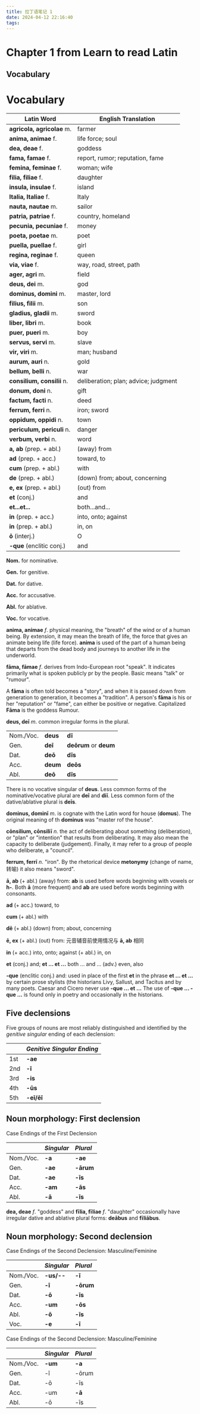 ```yaml
---
title: 拉丁语笔记 1
date: 2024-04-12 22:16:40
tags:
---
```

# Chapter 1 from Learn to read Latin
## Vocabulary

# Vocabulary

| Latin Word                 | English Translation  |
|----------------------------|----------------------|
| **agricola, agricolae** m. | farmer |
| **anima, animae** f.       | life force; soul |
| **dea, deae** f.           | goddess |
| **fama, famae** f.         | report, rumor; reputation, fame |
| **femina, feminae** f.     | woman; wife |
| **filia, filiae** f.       | daughter |
| **insula, insulae** f.     | island |
| **Italia, Italiae** f.     | Italy |
| **nauta, nautae** m.        | sailor |
| **patria, patriae** f.      | country, homeland |
| **pecunia, pecuniae** f.    | money |
| **poeta, poetae** m.        | poet |
| **puella, puellae** f.      | girl |
| **regina, reginae** f.      | queen |
| **via, viae** f.            | way, road, street, path |
| **ager, agri** m.           | field |
| **deus, dei** m.           | god |
| **dominus, domini** m.     | master, lord |
| **filius, filii** m.       | son |
| **gladius, gladii** m.     | sword |
| **liber, libri** m.        | book |
| **puer, pueri** m.         | boy |
| **servus, servi** m.       | slave |
| **vir, viri** m.           | man; husband |
| **aurum, auri** n.         | gold |
| **bellum, belli** n.       | war |
| **consilium, consilii** n. | deliberation; plan; advice; judgment |
| **donum, doni** n.         | gift |
| **factum, facti** n.       | deed |
| **ferrum, ferri** n.      | iron; sword |
| **oppidum, oppidi** n.     | town |
| **periculum, periculi** n. | danger |
| **verbum, verbi** n.       | word |
| **a, ab** (prep. + abl.)   | (away) from |
| **ad** (prep. + acc.)      | toward, to |
| **cum** (prep. + abl.)     | with |
| **de** (prep. + abl.)      | (down) from; about, concerning |
| **e, ex** (prep. + abl.)   | (out) from |
| **et** (conj.)             | and |
| **et...et...**             | both...and... |
| **in** (prep. + acc.)      | into, onto; against |
| **in** (prep. + abl.)      | in, on |
| **ō** (interj.)            | O |
| **-que** (enclitic conj.)  | and |


**Nom.** for nominative.

**Gen.** for genitive.

**Dat.** for dative.

**Acc.** for accusative.

**Abl.** for ablative.

**Voc.** for vocative.


**anima, animae** *f*. physical meaning, the "breath" of the wind or of a human being. By extension, it may mean the breath of life, 
the force that gives an animate being life (life force). **anima** is used of the part of a human being that departs 
from the dead body and journeys to another life in the underworld.

**fāma, fāmae** *f*. derives from Indo-European root "speak". It indicates primarily what is spoken publicly pr by the people.
Basic means "talk" or "rumour". 

A **fāma** is often told becomes a "story", and when it is passed down from generation to generation,
it becomes a "tradition".
A person's **fāma** is his or her "reputation" or "fame", can either be positive or negative.
Capitalized **Fāma** is the goddess Rumour.

**deus, deī** *m*. common irregular forms in the plural.

|           |           |                        |
|:----------|:----------|:-----------------------|
| Nom./Voc. | **deus**  | **dī**                 |
| Gen.      | **deī**   | **deōrum** or **deum** |
| Dat.      | **deō**   | **dīs**                |
| Acc.      | **deum**  | **deōs**               |
| Abl.      | **deō**   | **dīs**                |

There is no vocative singular of **deus**. Less common forms of the nominative/vocative plural are
**deī** and **diī**. Less common form of the dative/ablative plural is **deīs**.

**dominus, dominī** *m*. is cognate with the Latin word for house (**domus**). The original meaning of th
**dominus** was "master rof the house".

**cōnsilium, cōnsiliī** *n.* the act of deliberating about something (deliberation), or "plan" or "intention" that results
from deliberating. It may also mean the capacity to deliberate (judgement). Finally, it may refer to a group of people 
who deliberate, a "council".

**ferrum, ferrī** *n*. "iron". By the rhetorical device **metonymy** (change of name, 转喻) it also means "sword".

**ā, ab** (+ abl.) (away) from: **ab** is used before words beginning with vowels or **h-**. Both **ā** (more frequent) and **ab** are
used before words beginning with consonants.

**ad** (+ acc.) toward, to

**cum** (+ abl.) with

**dē** (+ abl.) (down) from; about, concerning

**ē, ex** (+ abl.) (out) from: 元音辅音前使用情况与 **ā, ab** 相同

**in** (+ acc.) into, onto; against
(+ abl.) in, on

**et** (conj.) and; **et ... et ...** both ... and ...
(adv.) even, also

**-que** (enclitic conj.) and: used in place of the first **et** in the phrase **et ... et ...** by certain prose stylists
(the historians Livy, Sallust, and Tacitus and by many poets. Caesar and Cicero never use **-que ... et ...** The use of 
**-que ... -que ...** is found only in poetry and occasionally in the historians.

## Five declensions
Five groups of nouns are most reliably distinguished and identified by the *genitive singular* ending of each declension:

|     | *Genitive Singular Ending* |
|:----|:---------------------------|
| 1st | **-ae**                    |
| 2nd | **-ī**                     |
| 3rd | **-is**                    |
| 4th | **-ūs**                    |
| 5th | **-eī/ēī**                 |

## Noun morphology: First declension
Case Endings of the First Declension

|           | *Singular* | *Plural*  |
|:----------|:-----------|:----------|
| Nom./Voc. | **-a**     | **-ae**   |
| Gen.      | **-ae**    | **-ārum** |
| Dat.      | **-ae**    | **-īs**   |
| Acc.      | **-am**    | **-ās**   |
| Abl.      | **-ā**     | **-īs**   |

**dea, deae** *f*. "goddess" and **fīlia, fīliae** *f*. "daughter" occasionally have irregular dative and ablative plural forms: **deābus** 
and **fīliābus**.

## Noun morphology: Second declension
Case Endings of the Second Declension: Masculine/Feminine

|           | *Singular* | *Plural*  |
|:----------|:-----------|:----------|
| Nom./Voc. | **-us/--** | **-ī**    |
| Gen.      | **-ī**     | **-ōrum** |
| Dat.      | **-ō**     | **-īs**   |
| Acc.      | **-um**    | **-ōs**   |
| Abl.      | **-ō**     | **-īs**   |
| Voc.      | **-e**     | **-ī**    |

Case Endings of the Second Declension: Masculine/Feminine

|           | *Singular* | *Plural* |
|:----------|:-----------|:---------|
| Nom./Voc. | **-um**    | **-a**   |
| Gen.      | -ī         | -ōrum    |
| Dat.      | -ō         | -īs      |
| Acc.      | -um        | **-ā**   |
| Abl.      | -ō         | -īs      |

